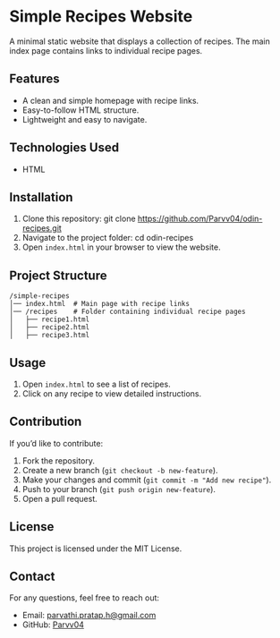 # Simple Recipes Website

A minimal static website that displays a collection of recipes. The main index page contains links to individual recipe pages.

## Features
- A clean and simple homepage with recipe links.
- Easy-to-follow HTML structure.
- Lightweight and easy to navigate.

## Technologies Used
- HTML

## Installation
1. Clone this repository:
   git clone https://github.com/Parvv04/odin-recipes.git
2. Navigate to the project folder:
   cd odin-recipes
3. Open `index.html` in your browser to view the website.

## Project Structure
```
/simple-recipes
│── index.html  # Main page with recipe links
│── /recipes    # Folder containing individual recipe pages
│   ├── recipe1.html
│   ├── recipe2.html
│   ├── recipe3.html
```

## Usage
1. Open `index.html` to see a list of recipes.
2. Click on any recipe to view detailed instructions.

## Contribution
If you’d like to contribute:
1. Fork the repository.
2. Create a new branch (`git checkout -b new-feature`).
3. Make your changes and commit (`git commit -m "Add new recipe"`).
4. Push to your branch (`git push origin new-feature`).
5. Open a pull request.

## License
This project is licensed under the MIT License.

## Contact
For any questions, feel free to reach out:
- Email: parvathi.pratap.h@gmail.com
- GitHub: [Parvv04](https://github.com/Parvv)